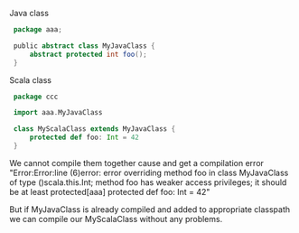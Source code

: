 Java class
```scala
 package aaa;

 public abstract class MyJavaClass {
     abstract protected int foo();
 }
```

Scala class
```scala
 package ccc

 import aaa.MyJavaClass

 class MyScalaClass extends MyJavaClass {
     protected def foo: Int = 42
 }
```

 We cannot compile them together cause and get a compilation error
 "Error:Error:line (6)error: error overriding method foo in class MyJavaClass
 of type ()scala.this.Int;
 method foo has weaker access privileges; it should be at least
 protected[aaa]
 protected def foo: Int = 42"

But if MyJavaClass is already compiled and added to appropriate classpath we can compile our MyScalaClass without any problems. 
